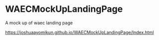 # WAECMockUpLandingPage
A mock up of waec landing page

https://joshuaayomikun.github.io/WAECMockUpLandingPage/Index.html
